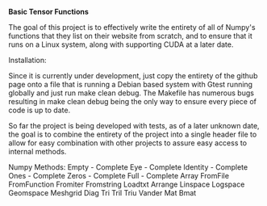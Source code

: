 **Basic Tensor Functions**

The goal of this project is to effectively write the entirety
of all of Numpy's functions that they list on their website 
from scratch, and to ensure that it runs on a Linux system,
along with supporting CUDA at a later date.

Installation:

Since it is currently under development, just copy the entirety 
of the github page onto a file that is running a Debian based 
system with Gtest running globally and just run make clean debug.
The Makefile has numerous bugs resulting in make clean debug being 
the only way to ensure every piece of code is up to date. 

So far the project is being developed with tests, as of a later 
unknown date, the goal is to combine the entirety of the project
into a single header file to allow for easy combination with other 
projects to assure easy access to internal methods. 

Numpy Methods:
Empty - Complete
Eye - Complete
Identity - Complete
Ones - Complete
Zeros - Complete
Full - Complete
Array
FromFile
FromFunction
Fromiter
Fromstring
Loadtxt
Arrange
Linspace
Logspace
Geomspace
Meshgrid
Diag
Tri
Tril
Triu
Vander
Mat
Bmat
